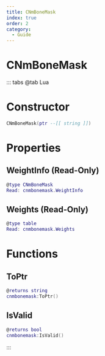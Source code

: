 ```yaml
---
title: CNmBoneMask
index: true
order: 2
category:
  - Guide
---
```


# CNmBoneMask

::: tabs
@tab Lua
# Constructor
```lua
CNmBoneMask(ptr --[[ string ]])
```
# Properties
## WeightInfo (Read-Only)
```lua
@type CNmBoneMask
Read: cnmbonemask.WeightInfo
```
## Weights (Read-Only)
```lua
@type table
Read: cnmbonemask.Weights
```
# Functions
## ToPtr
```lua
@returns string
cnmbonemask:ToPtr()
```
## IsValid
```lua
@returns bool
cnmbonemask:IsValid()
```

:::